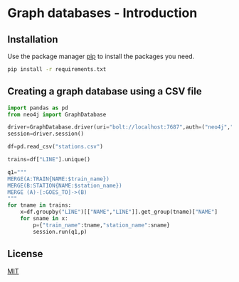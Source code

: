 # Graph databases - Introduction

## Installation

Use the package manager [pip](https://pip.pypa.io/en/stable/) to install the packages you need.

```bash
pip install -r requirements.txt
```

## Creating a graph database using a CSV file

```python
import pandas as pd
from neo4j import GraphDatabase

driver=GraphDatabase.driver(uri="bolt://localhost:7687",auth=("neo4j","password"))
session=driver.session()

df=pd.read_csv("stations.csv")

trains=df["LINE"].unique()

q1="""
MERGE(A:TRAIN{NAME:$train_name})
MERGE(B:STATION{NAME:$station_name})
MERGE (A)-[:GOES_TO]->(B)
"""
for tname in trains:
    x=df.groupby("LINE")[["NAME","LINE"]].get_group(tname)["NAME"]
    for sname in x:
        p={"train_name":tname,"station_name":sname}
        session.run(q1,p)
```

## License

[MIT](https://choosealicense.com/licenses/mit/)
